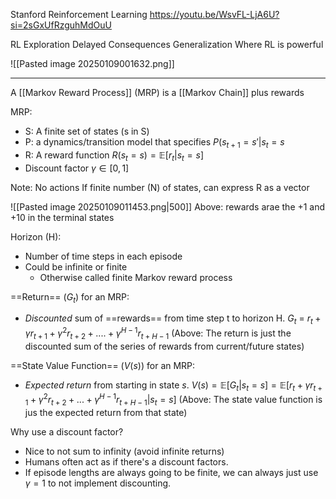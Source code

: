 Stanford Reinforcement Learning
https://youtu.be/WsvFL-LjA6U?si=2sGxUfRzguhMdOuU

RL
Exploration
Delayed Consequences
Generalization
Where RL is powerful

![[Pasted image 20250109001632.png]]

----------

A [[Markov Reward Process]] (MRP) is a [[Markov Chain]] plus rewards

MRP:
- S: A finite set of states (s in S)
- P: a dynamics/transition model that specifies $P(s_{t+1} = s'|s_t = s$
- R: A reward function $R(s_t=s) = \mathbb{E}[r_t|s_t=s]$
- Discount factor $\gamma \in [0,1]$ 

Note: No actions
If finite number (N) of states, can express R as a vector

![[Pasted image 20250109011453.png|500]]
Above: rewards arae the +1 and +10 in the terminal states


Horizon (H):
- Number of time steps in each episode
- Could be infinite or finite
	- Otherwise called finite Markov reward process

==Return== ($G_t$) for an MRP:
- *Discounted* sum of ==rewards== from time step t to horizon H.
$G_t$ = $r_t + \gamma r_{t+1} + \gamma^2 r_{t+2} + .... + \gamma^{H-1} r_{t+H-1}$ 
(Above: The return is just the discounted sum of the series of rewards from current/future states)

==State Value Function== ($V(s)$) for an MRP:
- *Expected return* from starting in state $s$.
$V(s) = \mathbb{E}[G_t|s_t=s] = \mathbb{E}[r_t + \gamma r_{t+1} + \gamma^2 r_{t+2} + ... +  \gamma^{H-1} r_{t+H-1} | s_t = s]$ 
(Above: The state value function is jus the expected return from that state)

Why use a discount factor?
- Nice to not sum to infinity (avoid infinite returns)
- Humans often act as if there's a discount factors.
- If episode lengths are always going to be finite, we can always just use $\gamma=1$ to not implement discounting.














